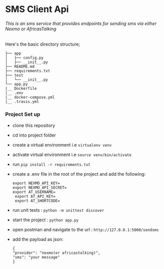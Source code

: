 # SMS Client Api

###### This is an sms service that provides endpoints for sending sms via either Nexmo or AfricasTalking

Here's the basic directory structure;
```
├── app
│   ├── config.py
│   ├── __init__.py
├── README.md
├── requirements.txt
├── test
│   └── __init__.py
└── app.py
|__ Dockerfile
|__ .env
|__ docker-compose.yml
|__ .travis.yml

```

### Project Set up
- clone this repository
- cd into project folder
- create a virtual environment i.e `virtualenv venv`
- activate virtual environment i.e `source venv/bin/activate`
- run `pip install -r requirements.txt`
- create a .env file in the root of the project and add the following:
   
   `export NEXMO_API_KEY=`  
    `export NEXMO_API_SECRET=`  
    `export AT_USERNAME=`   
    ` export AT_API_KEY=`   
    ` export AT_SHORTCODE=` 
- run unit tests : `python -m unittest discover`
- start the project : `python app.py`
- open postman and navigate to the url : `http://127.0.0.1:5000/sendsms`
- add the payload as json: 

     `{`              
            `"provider": "nexmo(or africastalking)",`           
            `"sms": "your message"`        
      `}`   



